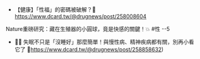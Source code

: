 - 【健康】「性福」的密碼被破解？🔑https://www.dcard.tw/@drugnews/post/258008604

Nature重磅研究：藏在生殖器的小圓球，竟是快感的關鍵！💥
#性
--5
- 🌙💤 失眠不只是「沒睡好」那麼簡單！與慢性病、精神疾病都有關，別再小看它了 🧠https://www.dcard.tw/@drugnews/post/258858632)